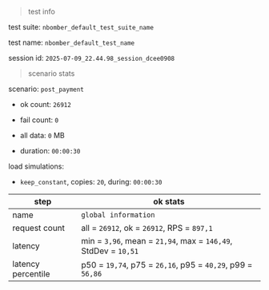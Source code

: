 > test info

test suite: `nbomber_default_test_suite_name`

test name: `nbomber_default_test_name`

session id: `2025-07-09_22.44.98_session_dcee0908`

> scenario stats

scenario: `post_payment`

  - ok count: `26912`

  - fail count: `0`

  - all data: `0` MB

  - duration: `00:00:30`

load simulations:

  - `keep_constant`, copies: `20`, during: `00:00:30`

|step|ok stats|
|---|---|
|name|`global information`|
|request count|all = `26912`, ok = `26912`, RPS = `897,1`|
|latency|min = `3,96`, mean = `21,94`, max = `146,49`, StdDev = `10,51`|
|latency percentile|p50 = `19,74`, p75 = `26,16`, p95 = `40,29`, p99 = `56,86`|




